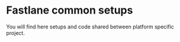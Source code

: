 # Fastlane common setups

You will find here setups and code shared between platform specific project.
